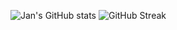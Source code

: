 <!--
**honzabilek4/honzabilek4** is a ✨ _special_ ✨ repository because its `README.md` (this file) appears on your GitHub profile.

Here are some ideas to get you started:

- 🔭 I’m currently working on ...
- 🌱 I’m currently learning ...
- 👯 I’m looking to collaborate on ...
- 🤔 I’m looking for help with ...
- 💬 Ask me about ...
- 📫 How to reach me: ...
- 😄 Pronouns: ...
- ⚡ Fun fact: ...
-->
![Jan's GitHub stats](https://github-readme-stats.vercel.app/api?username=honzabilek4&count_private=true&include_all_commits=true&hide_rank=true)
![GitHub Streak](https://github-readme-streak-stats.herokuapp.com/?user=honzabilek4)
